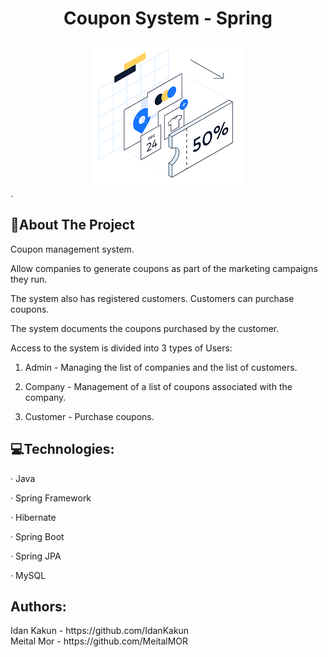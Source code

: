 <h1 style="text-align:center"> Coupon System - Spring</h1>

<div style="text-align:center"><img  src= "./couponpic.png" /></div>.


<!-- ABOUT THE PROJECT -->
<h2> 📃About The Project</h2>
Coupon management system.

Allow companies to generate coupons as part of the marketing campaigns they run.

The system also has registered customers. Customers can purchase coupons.

The system documents the coupons purchased by the customer.


Access to the system is divided into 3 types of Users:
1. Admin - Managing the list of companies and the list of customers.

2. Company - Management of a list of coupons associated with the company. 

3. Customer - Purchase coupons.

<h2> 💻Technologies:</h2>

·         Java

·         Spring Framework

·         Hibernate

·         Spring Boot

·         Spring JPA

·         MySQL

<h2>Authors:</h2>
Idan Kakun - https://github.com/IdanKakun <br>
Meital Mor -
https://github.com/MeitalMOR
